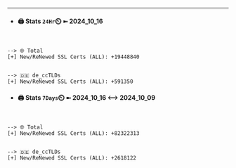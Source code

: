 

---
- #### 🖨️ **Stats** `24Hr`⏲️ ➼ 2024_10_16
```console


--> 🌐 Total
[+] New/ReNewed SSL Certs (ALL): +19448840


--> 🇩🇪 de_ccTLDs
[+] New/ReNewed SSL Certs (ALL): +591350

```

- #### 🖨️ **Stats** `7Days`⏲️ ➼ 2024_10_16 <--> 2024_10_09
```console


--> 🌐 Total
[+] New/ReNewed SSL Certs (ALL): +82322313


--> 🇩🇪 de_ccTLDs
[+] New/ReNewed SSL Certs (ALL): +2618122

```

